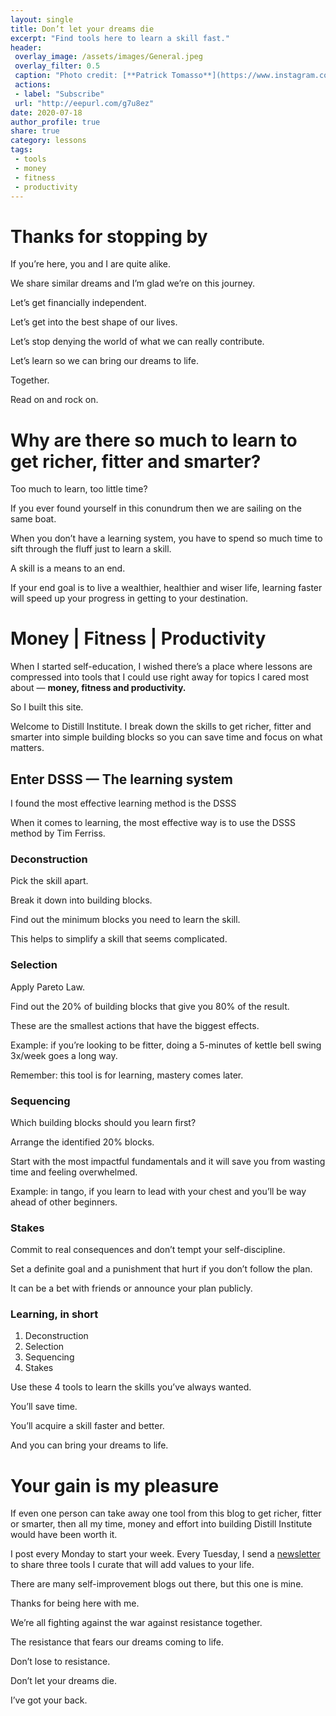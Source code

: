 ```yaml
---
layout: single
title: Don’t let your dreams die
excerpt: "Find tools here to learn a skill fast."
header:
 overlay_image: /assets/images/General.jpeg
 overlay_filter: 0.5
 caption: "Photo credit: [**Patrick Tomasso**](https://www.instagram.com/impatrickt/)"
 actions:
 - label: "Subscribe"
 url: "http://eepurl.com/g7u8ez"
date: 2020-07-18
author_profile: true
share: true 
category: lessons
tags:
 - tools
 - money
 - fitness
 - productivity
---
```


# Thanks for stopping by

If you’re here, you and I are quite alike.

We share similar dreams and I’m glad we’re on this journey.

Let’s get financially independent.

Let’s get into the best shape of our lives.

Let’s stop denying the world of what we can really contribute. 

Let’s learn so we can bring our dreams to life. 

Together.

Read on and rock on.

# Why are there so much to learn to get richer, fitter and smarter? 

Too much to learn, too little time? 

If you ever found yourself in this conundrum then we are sailing on the same boat. 

When you don’t have a learning system, you have to spend so much time to sift through the fluff just to learn a skill. 

A skill is a means to an end.

If your end goal is to live a wealthier, healthier and wiser life, learning faster will speed up your progress in getting to your destination. 

# Money | Fitness | Productivity

When I started self-education, I wished there’s a place where lessons are compressed into tools that I could use right away for topics I cared most about — **money, fitness and productivity.** 

So I built this site.

Welcome to Distill Institute. I break down the skills to get richer, fitter and smarter into simple building blocks so you can save time and focus on what matters.

## Enter DSSS — The learning system

I found the most effective learning method is the DSSS 

When it comes to learning, the most effective way is to use the DSSS method by Tim Ferriss. 

### Deconstruction

Pick the skill apart.

Break it down into building blocks.

Find out the minimum blocks you need to learn the skill.

This helps to simplify a skill that seems complicated.

### Selection

Apply Pareto Law.

Find out the 20% of building blocks that give you 80% of the result.

These are the smallest actions that have the biggest effects.

Example: if you’re looking to be fitter, doing a 5-minutes of kettle bell swing 3x/week goes a long way.

Remember: this tool is for learning, mastery comes later.

### Sequencing

Which building blocks should you learn first?

Arrange the identified 20% blocks.

Start with the most impactful fundamentals and it will save you from wasting time and feeling overwhelmed.

Example: in tango, if you learn to lead with your chest and you’ll be way ahead of other beginners. 

### Stakes

Commit to real consequences and don’t tempt your self-discipline.

Set a definite goal and a punishment that hurt if you don’t follow the plan.

It can be a bet with friends or announce your plan publicly.

### Learning, in short

1. Deconstruction
2. Selection
3. Sequencing
4. Stakes

Use these 4 tools to learn the skills you’ve always wanted.

You’ll save time.

You’ll acquire a skill faster and better.

And you can bring your dreams to life.

# Your gain is my pleasure

If even one person can take away one tool from this blog to get richer, fitter or smarter, then all my time, money and effort into building Distill Institute would have been worth it.

I post every Monday to start your week. Every Tuesday, I send a [newsletter](https://distillinstitute.com/subscribe/) to share three tools I curate that will add values to your life. 

There are many self-improvement blogs out there, but this one is mine.

Thanks for being here with me.

We’re all fighting against the war against resistance together.

The resistance that fears our dreams coming to life.

Don’t lose to resistance.

Don’t let your dreams die.

I’ve got your back.
